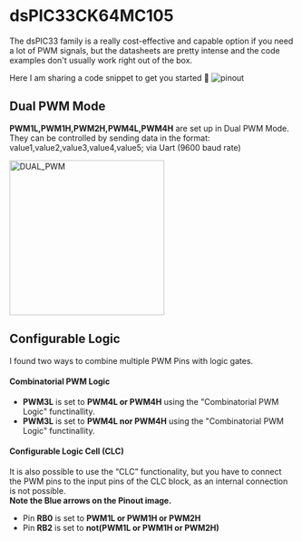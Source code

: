 # dsPIC33CK64MC105
The dsPIC33 family is a really cost-effective and capable option if you need a lot of PWM signals, but the datasheets are pretty intense and the code examples don't usually work right out of the box.

Here I am sharing a code snippet to get you started 🫶 
![pinout](https://github.com/user-attachments/assets/13fa191a-a9ac-4c7c-bb50-147d1441dfad)
## Dual PWM Mode
**PWM1L,PWM1H,PWM2H,PWM4L,PWM4H** are set up in Dual PWM Mode.<br>
They can be controlled by sending data in the format: value1,value2,value3,value4,value5; via Uart (9600 baud rate)


<img width="273" alt="DUAL_PWM" src="https://github.com/user-attachments/assets/7d852249-b856-4b7c-a95c-027e56f6a655">

## Configurable Logic
I found two ways to combine multiple PWM Pins with logic gates.<br>
#### Combinatorial PWM Logic 
- **PWM3L** is set to **PWM4L or PWM4H** using the "Combinatorial PWM Logic" functinallity.
- **PWM3L** is set to **PWM4L nor PWM4H** using the "Combinatorial PWM Logic" functinallity.<br>

#### Configurable Logic Cell (CLC) <br> 
It is also possible to use the “CLC” functionality, but you have to connect the PWM pins to the input pins of the CLC block, as an internal connection is not possible.<br>
**Note the Blue arrows on the Pinout image.**
- Pin **RB0** is set to **PWM1L or PWM1H or PWM2H**
- Pin **RB2** is set to **not(PWM1L or PWM1H or PWM2H)**

